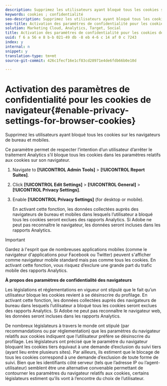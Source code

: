 ```yaml
---
description: Supprimez les utilisateurs ayant bloqué tous les cookies sur les navigateurs de bureau et mobiles.
keywords: cookies ; confidentialité
seo-description: Supprimez les utilisateurs ayant bloqué tous les cookies sur les navigateurs de bureau et mobiles.
seo-title: Activation des paramètres de confidentialité pour les cookies de navigateur
solution: Marketing Cloud, Analytics, Target, Social
title: Activation des paramètres de confidentialité pour les cookies de navigateur
uuid: f 6 a 56 e 8 b-b 021-49 db -8 eb 4-6 c 14 af 0 c 7243
index: y
internal: n
snippet: y
translation-type: tm+mt
source-git-commit: 426c1fecf16e1cf83cd28971e4de6fdb66b0e10d

---
```



# Activation des paramètres de confidentialité pour les cookies de navigateur{#enable-privacy-settings-for-browser-cookies}

Supprimez les utilisateurs ayant bloqué tous les cookies sur les navigateurs de bureau et mobiles.

Ce paramètre permet de respecter l’intention d’un utilisateur d’arrêter le traitement Analytics s’il bloque tous les cookies dans les paramètres relatifs aux cookies sur son navigateur.

1. Navigate to **[!UICONTROL Admin Tools]** &gt; **[!UICONTROL Report Suites]**.
1. Click **[!UICONTROL Edit Settings]** &gt; **[!UICONTROL General]** &gt; **[!UICONTROL Privacy Settings]**.
1. Enable **[!UICONTROL Privacy Settings]** (for desktop or mobile).

   En activant cette fonction, les données collectées auprès des navigateurs de bureau et mobiles dans lesquels l’utilisateur a bloqué tous les cookies seront exclues des rapports Analytics. Si Adobe ne peut pas reconnaître le navigateur, les données seront incluses dans les rapports Analytics.

>[!IMPORTANT]
>
>Gardez à l'esprit que de nombreuses applications mobiles (comme le navigateur d'applications pour Facebook ou Twitter) peuvent s'afficher comme navigateur mobile standard mais pas comme tous les cookies. En activant cette fonction, vous risquez d’exclure une grande part du trafic mobile des rapports Analytics.

**À propos des paramètres de confidentialité des navigateurs**

Les législations et réglementations en vigueur ont stipulé que le fait qu’un utilisateur bloque les cookies revient à se désinscrire du profilage. En activant cette fonction, les données collectées auprès des navigateurs de bureau dans lesquels l’utilisateur a bloqué tous les cookies seront exclues des rapports Analytics. Si Adobe ne peut pas reconnaître le navigateur web, les données seront incluses dans les rapports Analytics.

De nombreux législateurs à travers le monde ont stipulé (par recommandations ou par réglementation) que les paramètres du navigateur relatifs aux cookies indiquent que l’utilisateur préfère se désinscrire du profilage. Les législateurs ont précisé que le paramètre du navigateur bloquant les cookies tiers équivaut à une demande d’exclusion du suivi tiers (ayant lieu entre plusieurs sites). Par ailleurs, ils estiment que le blocage de tous les cookies correspond à une demande d’exclusion de toute forme de suivi. Bien que les identifiants côté serveur (tels que l’adresse IP ou l’agent-utilisateur) semblent être une alternative convenable permettant de contourner les paramètres du navigateur relatifs aux cookies, certains législateurs estiment qu’ils vont à l’encontre du choix de l’utilisateur.
